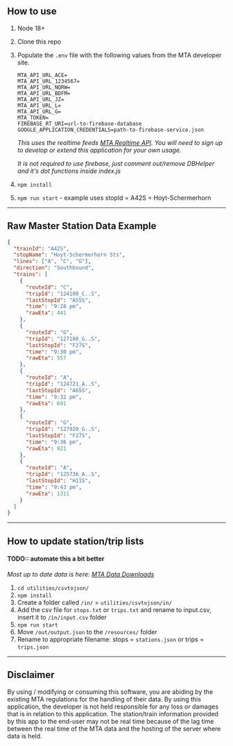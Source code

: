 ## How to use

1) Node 18+
1) Clone this repo
1) Populate the `.env` file with the following values from the MTA developer site.
    ```
    MTA_API_URL_ACE=
    MTA_API_URL_1234567=
    MTA_API_URL_NQRW=
    MTA_API_URL_BDFM=
    MTA_API_URL_JZ=
    MTA_API_URL_L=
    MTA_API_URL_G=
    MTA_TOKEN=
    FIREBASE_RT_URI=url-to-firebase-database
    GOOGLE_APPLICATION_CREDENTIALS=path-to-firebase-service.json
    ```
    *This uses the realtime feeds [MTA Realtime API](https://api.mta.info/#/subwayRealTimeFeeds). You will need to sign up to develop or extend this application for your own usage.*

    *It is not required to use firebase, just comment out/remove DBHelper and it's dot functions inside index.js*

1) `npm install`
1) `npm run start` - example uses stopId = A42S = Hoyt-Schermerhorn
---
## Raw Master Station Data Example
```json
{
  "trainId": "A42S",
  "stopName": "Hoyt-Schermerhorn Sts",
  "lines": ["A", "C", "G"],
  "direction": "Southbound",
  "trains": [
    {
      "routeId": "C",
      "tripId": "124100_C..S",
      "lastStopId": "A55S",
      "time": "9:28 pm",
      "rawEta": 441
    },
    {
      "routeId": "G",
      "tripId": "127100_G..S",
      "lastStopId": "F27S",
      "time": "9:30 pm",
      "rawEta": 557
    },
    {
      "routeId": "A",
      "tripId": "124721_A..S",
      "lastStopId": "A65S",
      "time": "9:32 pm",
      "rawEta": 691
    },
    {
      "routeId": "G",
      "tripId": "127920_G..S",
      "lastStopId": "F27S",
      "time": "9:36 pm",
      "rawEta": 921
    },
    {
      "routeId": "A",
      "tripId": "125736_A..S",
      "lastStopId": "H11S",
      "time": "9:43 pm",
      "rawEta": 1311
    }
  ]
}

```
---
## How to update station/trip lists

#### **TODO:**: automate this a bit better 
  *Most up to date data is here: [MTA Data Downloads](https://new.mta.info/developers)*
1) `cd utilities/csvtojson/`
1) `npm install`
1) Create a folder called `/in/` = `utilities/csvtojson/in/`
1) Add the csv file for `stops.txt` or `trips.txt` and rename to input.csv, insert it to `/in/input.csv` folder
1) `npm run start`
1) Move `/out/output.json` to the `/resources/` folder
1) Rename to appropriate filename: stops = `stations.json` or trips = `trips.json`
---
## Disclaimer
By using / modifying or consuming this software, you are abiding by the existing MTA regulations for the handling of their data. By using this application, the developer is not held responsible for any loss or damages that is in relation to this application. The station/train information provided by this app to the end-user may not be real time because of the lag time between the real time of the MTA data and the hosting of the server where data is held.